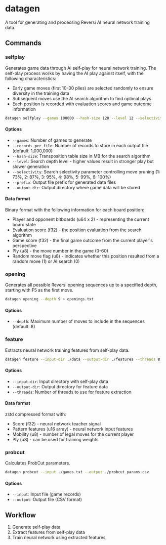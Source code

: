 # datagen

A tool for generating and processing Reversi AI neural network training data.

## Commands

### selfplay

Generates game data through AI self-play for neural network training. The self-play process works by having the AI play against itself, with the following characteristics:

- Early game moves (first 10-30 plies) are selected randomly to ensure diversity in the training data
- Subsequent moves use the AI search algorithm to find optimal plays
- Each position is recorded with evaluation scores and game outcome information

```bash
datagen selfplay --games 100000 --hash-size 128 --level 12 --selectivity 1 --prefix game --output-dir ./data
```

#### Options

- `--games`: Number of games to generate
- `--records_per_file`: Number of records to store in each output file (default: 1,000,000)
- `--hash-size`: Transposition table size in MB for the search algorithm
- `--level`: Search depth level - higher values result in stronger play but slower generation
- `--selectivity`: Search selectivity parameter controlling move pruning (1: 73%, 2: 87%, 3: 95%, 4: 98%, 5: 99%, 6: 100%)
- `--prefix`: Output file prefix for generated data files
- `--output-dir`: Output directory where game data will be stored

#### Data format

Binary format with the following information for each board position:

- Player and opponent bitboards (u64 x 2) - representing the current board state
- Evaluation score (f32) - the position evaluation from the search algorithm
- Game score (f32) - the final game outcome from the current player's perspective
- Ply (u8) - the move number in the game (0-60)
- Random move flag (u8) - indicates whether this position resulted from a random move (1) or AI search (0)

### opening

Generates all possible Reversi opening sequences up to a specified depth, starting with F5 as the first move.

```bash
datagen opening --depth 9 > openings.txt
```

#### Options

- `--depth`: Maximum number of moves to include in the sequences (default: 8)

### feature

Extracts neural network training features from self-play data.

```bash
datagen feature --input-dir ./data --output-dir ./features --threads 8
```

#### Options

- `--input-dir`: Input directory with self-play data
- `--output-dir`: Output directory for feature data
- `--threads`: Number of threads to use for feature extraction

#### Data format

zstd compressed format with:

- Score (f32) - neural network teacher signal
- Pattern features (u16 array) - neural network input features
- Mobility (u8) - number of legal moves for the current player
- Ply (u8) - can be used for training weights

### probcut

Calculates ProbCut parameters.

```bash
datagen probcut --input ./games.txt --output ./probcut_params.csv
```

#### Options

- `--input`: Input file (game records)
- `--output`: Output file (CSV format)

## Workflow

1. Generate self-play data
2. Extract features from self-play data
3. Train neural network using extracted features
